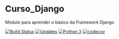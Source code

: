 # Curso_Django
Módulo para aprender o básico da Framework Django

[![Build Status](https://travis-ci.com/ivansilva86/libpythonpro.svg?branch=master)](https://travis-ci.com/ivansilva86/libpythonpro)
[![Updates](https://pyup.io/repos/github/ivansilva86/libpythonpro/shield.svg)](https://pyup.io/repos/github/ivansilva86/libpythonpro/)
[![Python 3](https://pyup.io/repos/github/ivansilva86/libpythonpro/python-3-shield.svg)](https://pyup.io/repos/github/ivansilva86/libpythonpro/)
[![codecov](https://codecov.io/gh/ivansilva86/libpythonpro/branch/master/graph/badge.svg)](https://codecov.io/gh/ivansilva86/libpythonpro)
